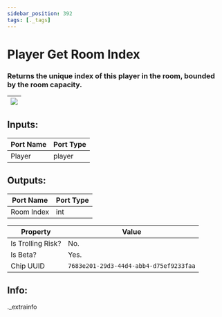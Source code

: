 ```yaml
---
sidebar_position: 392
tags: [._tags]
---
```


# Player Get Room Index


### Returns the unique index of this player in the room, bounded by the room capacity.

| ![](https://images-ext-2.discordapp.net/external/MPmIaQzlEPmgGWlgi-WxBBXt0Bjv_zWPkg1y1f_sy3s/https/www.recroomcircuits.com/image/circuit/absolute-value?width=206&height=108) |
|-----|

## Inputs:
| Port Name | Port Type |
|-----------|-----------|
| Player | player |

## Outputs:
| Port Name | Port Type |
|-----------|-----------|
| Room Index | int | 

| Property  | Value |
|-------------------|-----------|
| Is Trolling Risk? | No. |
| Is Beta? | Yes. |
| Chip UUID | `7683e201-29d3-44d4-abb4-d75ef9233faa` |

## Info:
._extrainfo